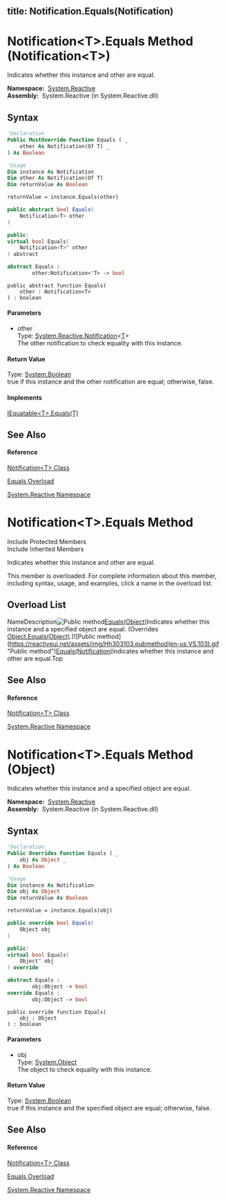 title: Notification<T>.Equals(Notification<T>)
---
# Notification\<T\>.Equals Method (Notification\<T\>)

Indicates whether this instance and other are equal.

**Namespace:**  [System.Reactive](System.Reactive/System.Reactive)  
**Assembly:**  System.Reactive (in System.Reactive.dll)

## Syntax

```vb
'Declaration
Public MustOverride Function Equals ( _
    other As Notification(Of T) _
) As Boolean
```

```vb
'Usage
Dim instance As Notification
Dim other As Notification(Of T)
Dim returnValue As Boolean

returnValue = instance.Equals(other)
```

```csharp
public abstract bool Equals(
    Notification<T> other
)
```

```c++
public:
virtual bool Equals(
    Notification<T>^ other
) abstract
```

```fsharp
abstract Equals : 
        other:Notification<'T> -> bool 
```

```jscript
public abstract function Equals(
    other : Notification<T>
) : boolean
```

#### Parameters

- other  
  Type: [System.Reactive.Notification](Notification/Notification(T))\<[T](Notification/Notification(T))\>  
  The other notification to check equality with this instance.

#### Return Value

Type: [System.Boolean](https://msdn.microsoft.com/en-us/library/a28wyd50)  
true if this instance and the other notification are equal; otherwise, false.

#### Implements

[IEquatable\<T\>.Equals(T)](https://msdn.microsoft.com/en-us/library/m:system.iequatable%601.equals(%600)(v=VS.103))

## See Also

#### Reference

[Notification\<T\> Class](Notification/Notification(T))

[Equals Overload](Equals/Notification(T).Equals)

[System.Reactive Namespace](System.Reactive/System.Reactive)








# Notification\<T\>.Equals Method

Include Protected Members  
Include Inherited Members

Indicates whether this instance and other are equal.

This member is overloaded. For complete information about this member, including syntax, usage, and examples, click a name in the overload list.

## Overload List

NameDescription![Public method](https://reactiveui.net/assets/img/Hh303103.pubmethod(en-us,VS.103).gif "Public method")[Equals(Object)](https://msdn.microsoft.com/en-us/library/m:system.reactive.notification%601.equals(system.object)(v=VS.103))Indicates whether this instance and a specified object are equal. (Overrides [Object.Equals(Object)](https://msdn.microsoft.com/en-us/library/m:system.object.equals(system.object)(v=VS.103)).)![Public method](https://reactiveui.net/assets/img/Hh303103.pubmethod(en-us,VS.103).gif "Public method")[Equals(Notification<T>)](https://msdn.microsoft.com/en-us/library/m:system.reactive.notification%601.equals(system.reactive.notification%7b%600%7d)(v=VS.103))Indicates whether this instance and other are equal.Top

## See Also

#### Reference

[Notification\<T\> Class](Notification/Notification(T))

[System.Reactive Namespace](System.Reactive/System.Reactive)





# Notification\<T\>.Equals Method (Object)

Indicates whether this instance and a specified object are equal.

**Namespace:**  [System.Reactive](System.Reactive/System.Reactive)  
**Assembly:**  System.Reactive (in System.Reactive.dll)

## Syntax

```vb
'Declaration
Public Overrides Function Equals ( _
    obj As Object _
) As Boolean
```

```vb
'Usage
Dim instance As Notification
Dim obj As Object
Dim returnValue As Boolean

returnValue = instance.Equals(obj)
```

```csharp
public override bool Equals(
    Object obj
)
```

```c++
public:
virtual bool Equals(
    Object^ obj
) override
```

```fsharp
abstract Equals : 
        obj:Object -> bool 
override Equals : 
        obj:Object -> bool 
```

```jscript
public override function Equals(
    obj : Object
) : boolean
```

#### Parameters

- obj  
  Type: [System.Object](https://msdn.microsoft.com/en-us/library/e5kfa45b)  
  The object to check equality with this instance.

#### Return Value

Type: [System.Boolean](https://msdn.microsoft.com/en-us/library/a28wyd50)  
true if this instance and the specified object are equal; otherwise, false.

## See Also

#### Reference

[Notification\<T\> Class](Notification/Notification(T))

[Equals Overload](Equals/Notification(T).Equals)

[System.Reactive Namespace](System.Reactive/System.Reactive)






